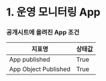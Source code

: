 # 1. 운영 모니터링 App 
### 공개시트에 올려진 App 조건
|지표명|상태값|
|----------------|-------|
|App published|True|
|App Object Published|True|

